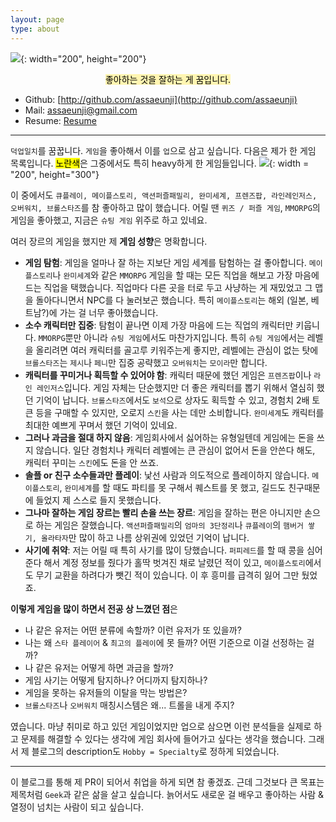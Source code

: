 ```yaml
---
layout: page
type: about
---
```


![](../../images/me.jpg){: width="200", height="200"}

<center>
<mark style="background-color: #fff5b1">
좋아하는 것을 잘하는 게 꿈입니다.
</mark>
</center>

* Github: [http://github.com/assaeunji](http://github.com/assaeunji)
* Mail: [assaeunji@gmail.com]()
* Resume: [Resume](https://drive.google.com/open?id=1Sh3neFtPXLvUoFt-EDWiwseYFwY0XwoN&authuser=assaeunji@korea.ac.kr&usp=drive_fs)

--- 

`덕업일치`를 꿈꿉니다. `게임`을 좋아해서 이를 `업`으로 삼고 싶습니다. 다음은 제가 한 게임 목록입니다. <mark style='background-color: yellow'>노란색</mark>은 그중에서도 특히 heavy하게 한 게임들입니다.
  ![](../../images/game-list.png){: width = "200", height="300"}

이 중에서도 `큐플레이, 메이플스토리, 액션퍼즐패밀리, 완미세계, 프렌즈팝, 라인레인저스, 오버워치, 브롤스타즈`를 참 좋아하고 많이 했습니다.
어릴 땐 `퀴즈 / 퍼즐 게임`, `MMORPG`의 게임을 좋아했고, 지금은 `슈팅 게임` 위주로 하고 있네요.

여러 장르의 게임을 했지만 제 **게임 성향**은 명확합니다.
* **게임 탐험**: 게임을 얼마나 잘 하는 지보단 게임 세계를 탐험하는 걸 좋아합니다. `메이플스토리`나 `완미세계`와 같은 `MMORPG` 게임을 할 때는 
모든 직업을 해보고 가장 마음에 드는 직업을 택했습니다. 직업마다 다른 곳을 터로 두고 사냥하는 게 재밌었고 그 맵을 돌아다니면서 NPC를 다 눌러보곤 했습니다. 특히 `메이플스토리`는 해외 (일본, 베트남?)에 가는 걸 너무 좋아했습니다.
* **소수 캐릭터만 집중**: 탐험이 끝나면 이제 가장 마음에 드는 직업의 캐릭터만 키웁니다. `MMORPG`뿐만 아니라 `슈팅 게임`에서도 마찬가지입니다. 특히 `슈팅 게임`에서는 레벨을 올리려면 여러 캐릭터를 골고루 키워주는게 좋지만, 레벨에는 관심이 없는 탓에 `브롤스타즈`는 `제시`나 `페니`만 집중 공략했고 `오버워치`는 `모이라`만 합니다. 
* **캐릭터를 꾸미거나 획득할 수 있어야 함**: 캐릭터 때문에 했던 게임은 `프렌즈팝`이나 `라인 레인저스`입니다. 게임 자체는 단순했지만 더 좋은 캐릭터를 뽑기 위해서 열심히 했던 기억이 납니다. `브롤스타즈`에서도 `보석`으로 상자도 획득할 수 있고, 경험치 2배 토큰 등을 구매할 수 있지만, 오로지 `스킨`을 사는 데만 소비합니다. `완미세계`도 캐릭터를 최대한 예쁘게 꾸며서 했던 기억이 있네요.
* **그러나 과금을 절대 하지 않음**: 게임회사에서 싫어하는 유형일텐데 게임에는 돈을 쓰지 않습니다. 일단 경험치나 캐릭터 레벨에는 큰 관심이 없어서 돈을 안쓴다 해도, 캐릭터 꾸미는 `스킨`에도 돈을 안 쓰죠. 
* **솔플 or 친구 소수들과만 플레이**: 낯선 사람과 의도적으로 플레이하지 않습니다. `메이플스토리`, `완미세계`를 할 때도 파티를 못 구해서 퀘스트를 못 했고, 길드도 친구때문에 들었지 제 스스로 들지 못했습니다. 
* **그나마 잘하는 게임 장르는 빨리 손을 쓰는 장르**: 게임을 잘하는 편은 아니지만 손으로 하는 게임은 잘했습니다. `액션퍼즐패밀리`의 `엄마의 3단정리`나 `큐플레이`의 `햄버거 쌓기, 올라타자`만 많이 하고 나름 상위권에 있었던 기억이 납니다.
* **사기에 취약**: 저는 어릴 때 특히 사기를 많이 당했습니다. `퍼피레드`를 할 때 콩을 심어준다 해서 계정 정보를 줬다가 홀딱 벗겨진 채로 날렸던 적이 있고, `메이플스토리`에서도 무기 교환을 하려다가 뺏긴 적이 있습니다. 이 후 흥미를 급격히 잃어 그만 뒀었죠.

**이렇게 게임을 많이 하면서 전공 상 느꼈던 점**은

* 나 같은 유저는 어떤 분류에 속할까? 이런 유저가 또 있을까?
* 나는 왜 `스타 플레이어` & `최고의 플레이`에 못 들까? 어떤 기준으로 이걸 선정하는 걸까?
* 나 같은 유저는 어떻게 하면 과금을 할까?
* 게임 사기는 어떻게 탐지하나? 어디까지 탐지하나?
* 게임을 못하는 유저들의 이탈을 막는 방법은?
* `브롤스타즈`나 `오버워치` 매칭시스템은 왜... 트롤을 내게 주지?

였습니다. 마냥 취미로 하고 있던 게임이었지만 업으로 삼으면 이런 분석들을 실제로 하고 문제를 해결할 수 있다는 생각에 게임 회사에 들어가고 싶다는 생각을 했습니다. 그래서 제 블로그의 description도 `Hobby = Specialty`로 정하게 되었습니다. 

---

이 블로그를 통해 제 PR이 되어서 취업을 하게 되면 참 좋겠죠. 근데 그것보다 큰 목표는 제목처럼 `Geek`과 같은 삶을 살고 싶습니다.
늙어서도 새로운 걸 배우고 좋아하는 사람 & 열정이 넘치는 사람이 되고 싶습니다.